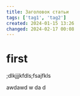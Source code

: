 ```yaml
---
title: Заголовок статьи
tags: ['tag1', 'tag2']
created: 2024-01-15 13:26
changed: 2024-02-17 00:08
---
```

# first
;dlkjjjkfdls;fsajfkls


awdawd
w
da
d
